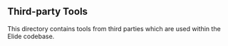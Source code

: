 ## Third-party Tools

This directory contains tools from third parties which are used within the Elide codebase.
